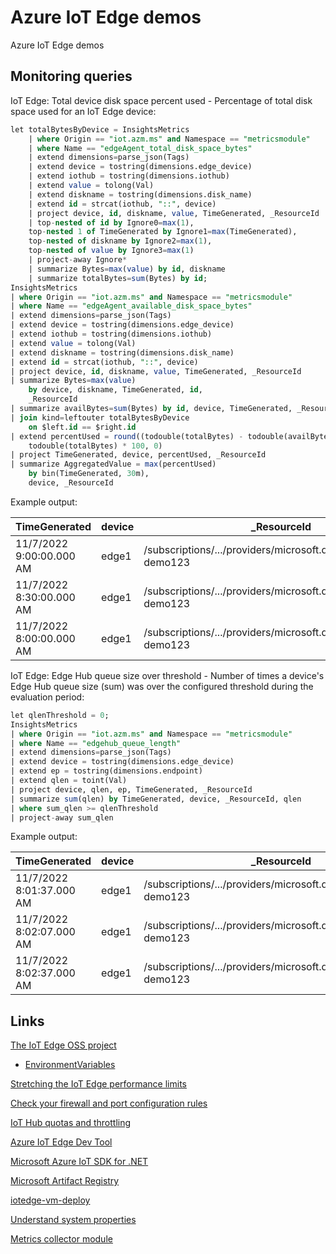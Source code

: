 # Azure IoT Edge demos

Azure IoT Edge demos

## Monitoring queries

IoT Edge: Total device disk space percent used - Percentage of total disk space used for an IoT Edge device:

```sql
let totalBytesByDevice = InsightsMetrics
    | where Origin == "iot.azm.ms" and Namespace == "metricsmodule"
    | where Name == "edgeAgent_total_disk_space_bytes"
    | extend dimensions=parse_json(Tags)
    | extend device = tostring(dimensions.edge_device)
    | extend iothub = tostring(dimensions.iothub)
    | extend value = tolong(Val)
    | extend diskname = tostring(dimensions.disk_name)
    | extend id = strcat(iothub, "::", device)
    | project device, id, diskname, value, TimeGenerated, _ResourceId
    | top-nested of id by Ignore0=max(1),
    top-nested 1 of TimeGenerated by Ignore1=max(TimeGenerated),
    top-nested of diskname by Ignore2=max(1),
    top-nested of value by Ignore3=max(1)
    | project-away Ignore*
    | summarize Bytes=max(value) by id, diskname
    | summarize totalBytes=sum(Bytes) by id;
InsightsMetrics
| where Origin == "iot.azm.ms" and Namespace == "metricsmodule"
| where Name == "edgeAgent_available_disk_space_bytes"
| extend dimensions=parse_json(Tags)
| extend device = tostring(dimensions.edge_device)
| extend iothub = tostring(dimensions.iothub)
| extend value = tolong(Val)
| extend diskname = tostring(dimensions.disk_name)
| extend id = strcat(iothub, "::", device)
| project device, id, diskname, value, TimeGenerated, _ResourceId
| summarize Bytes=max(value)
    by device, diskname, TimeGenerated, id, 
    _ResourceId
| summarize availBytes=sum(Bytes) by id, device, TimeGenerated, _ResourceId
| join kind=leftouter totalBytesByDevice
    on $left.id == $right.id
| extend percentUsed = round((todouble(totalBytes) - todouble(availBytes)) / 
    todouble(totalBytes) * 100, 0)
| project TimeGenerated, device, percentUsed, _ResourceId
| summarize AggregatedValue = max(percentUsed)
    by bin(TimeGenerated, 30m), 
    device, _ResourceId
```

Example output:

| TimeGenerated            | device | _ResourceId                                                        | AggregatedValue |
| ------------------------ | ------ | ------------------------------------------------------------------ | --------------- |
| 11/7/2022 9:00:00.000 AM | edge1  | /subscriptions/.../providers/microsoft.devices/iothubs/iot-demo123 | 8               |
| 11/7/2022 8:30:00.000 AM | edge1  | /subscriptions/.../providers/microsoft.devices/iothubs/iot-demo123 | 8               |
| 11/7/2022 8:00:00.000 AM | edge1  | /subscriptions/.../providers/microsoft.devices/iothubs/iot-demo123 | 8               |

IoT Edge: Edge Hub queue size over threshold - Number of times a device's Edge Hub queue size (sum) was over the configured threshold during the evaluation period:

```sql 
let qlenThreshold = 0;
InsightsMetrics
| where Origin == "iot.azm.ms" and Namespace == "metricsmodule"
| where Name == "edgehub_queue_length"
| extend dimensions=parse_json(Tags)
| extend device = tostring(dimensions.edge_device)
| extend ep = tostring(dimensions.endpoint)
| extend qlen = toint(Val)
| project device, qlen, ep, TimeGenerated, _ResourceId
| summarize sum(qlen) by TimeGenerated, device, _ResourceId, qlen
| where sum_qlen >= qlenThreshold
| project-away sum_qlen
```

Example output:

| TimeGenerated            | device | _ResourceId                                                        | qlen |
| ------------------------ | ------ | ------------------------------------------------------------------ | ---- |
| 11/7/2022 8:01:37.000 AM | edge1  | /subscriptions/.../providers/microsoft.devices/iothubs/iot-demo123 | 0    |
| 11/7/2022 8:02:07.000 AM | edge1  | /subscriptions/.../providers/microsoft.devices/iothubs/iot-demo123 | 0    |
| 11/7/2022 8:02:37.000 AM | edge1  | /subscriptions/.../providers/microsoft.devices/iothubs/iot-demo123 | 0    |

## Links

[The IoT Edge OSS project](https://github.com/Azure/iotedge)

- [EnvironmentVariables](https://github.com/Azure/iotedge/blob/main/doc/EnvironmentVariables.md)

[Stretching the IoT Edge performance limits](https://techcommunity.microsoft.com/t5/internet-of-things-blog/stretching-the-iot-edge-performance-limits/ba-p/2993856)

[Check your firewall and port configuration rules](https://learn.microsoft.com/en-us/azure/iot-edge/troubleshoot?view=iotedge-1.4#check-your-firewall-and-port-configuration-rules)

[IoT Hub quotas and throttling](https://learn.microsoft.com/en-us/azure/iot-hub/iot-hub-devguide-quotas-throttling)

[Azure IoT Edge Dev Tool](https://github.com/Azure/iotedgedev)

[Microsoft Azure IoT SDK for .NET](https://github.com/Azure/azure-iot-sdk-csharp)

[Microsoft Artifact Registry](https://mcr.microsoft.com/)

[iotedge-vm-deploy](https://github.com/Azure/iotedge-vm-deploy/tree/1.4)

[Understand system properties](https://learn.microsoft.com/en-us/azure/iot-hub/iot-hub-devguide-messages-construct#system-properties-of-d2c-iot-hub-messages)

[Metrics collector module](https://learn.microsoft.com/en-us/azure/iot-edge/how-to-collect-and-transport-metrics?view=iotedge-1.4&tabs=iothub#metrics-collector-module)

